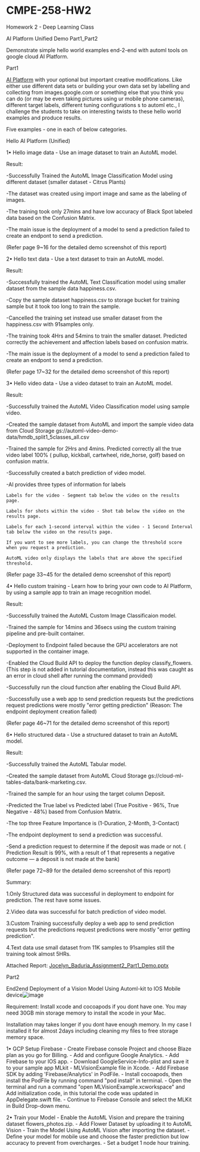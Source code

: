 # CMPE-258-HW2

Homework 2 - Deep Learning Class

AI Platform Unified Demo Part1_Part2 

Demonstrate simple hello world examples end-2-end with automl tools on google cloud AI Platform. 

Part1

[AI Platform](https://cloud.google.com/ai-platform-unified/docs/tutorials/) with your optional but important creative modifications.
Like either use different data sets or building your own data set by labelling and collecting from images.google.com or 
something else that you think you can do (or may be even taking pictures using ur mobile phone cameras), 
different target labels, different tuning configurations s to automl etc., 
I challenge the students to take on interesting twists to these hello world examples and produce results.

Five examples - one in each of below categories. 

Hello AI Platform (Unified)

1•	Hello image data - Use an image dataset to train an AutoML model.
  
  Result: 
  
  -Successfully Trained the AutoML Image Classification Model using different dataset (smaller dataset - Citrus Plants)
  
  -The dataset was created using import image and same as the labeling of images.
  
  -The training took only 27mins and have low accuracy of Black Spot labeled data based on the Confusion Matrix.
  
  -The main issue is the deployment of a model to send a prediction failed to create an endpont to send a prediction.
  
  (Refer page 9~16 for the detailed demo screenshot of this report)
 
2•	Hello text data - Use a text dataset to train an AutoML model.
  
  Result: 
  
  -Successfully trained the AutoML Text Classification model using smaller dataset from the sample data happiness.csv.
  
  -Copy the sample dataset happiness.csv to storage bucket for training sample but it took too long to train the sample.
  
  -Cancelled the training set instead use smaller dataset from the happiness.csv with 91samples only.
  
  -The training took 4Hrs and 54mins to train the smaller dataset. Predicted correctly the achievement and affection labels based on
  confusion matrix.
  
  -The main issue is the deployment of a model to send a prediction failed to create an endpont to send a prediction.
  
  (Refer page 17~32 for the detailed demo screenshot of this report)
  
3•	Hello video data - Use a video dataset to train an AutoML model.
  
  Result:
  
  -Successfully trained the AutoML Video Classification model using sample video.
  
  -Created the sample dataset from AutoML and import the sample video data from Cloud Storage gs://automl-video-demo-data/hmdb_split1_5classes_all.csv
  
  -Trained the sample for 2Hrs and 4mins. Predicted correctly all the true video label 100% ( pullup, kickball, cartwheel, ride_horse, golf) based on
  confusion matrix.
  
  -Successfully created a batch prediction of video model.
  
  -AI provides three types of information for labels
  
    Labels for the video - Segment tab below the video on the results page.
    
    Labels for shots within the video - Shot tab below the video on the results page.
    
    Labels for each 1-second interval within the video - 1 Second Interval tab below the video on the results page.
   
    If you want to see more labels, you can change the threshold score when you request a prediction. 
    
    AutoML video only displays the labels that are above the specified threshold.
    
   (Refer page 33~45 for the detailed demo screenshot of this report)
  
4•	Hello custom training - Learn how to bring your own code to AI Platform, by using a sample app to train an image recognition model.
  
  Result:
  
  -Successfully trained the AutoML Custom Image Classificaion model.
  
  -Trained the sample for 14mins and 36secs using the custom training pipeline and pre-built container.
  
  -Deployment to Endpoint failed because the GPU accelerators are not supported in the container image.
  
  -Enabled the Cloud Build API to deploy the function deploy classify_flowers.
   (This step is not added in tutorial documentation, instead this was caught as an error in cloud shell after running the command provided)
   
  -Successfully run the cloud function after enabling the Cloud Build API.
  
  -Successfully use a web app to send prediction requests but the predictions request predictions were mostly "error getting prediction"
   (Reason: The endpoint deployment creation failed)
   
   (Refer page 46~71 for the detailed demo screenshot of this report)
  
6•	Hello structured data - Use a structured dataset to train an AutoML model.
  
  Result:
  
  -Successfully trained the AutoML Tabular model.
  
  -Created the sample dataset from AutoML Cloud Storage gs://cloud-ml-tables-data/bank-marketing.csv.
  
  -Trained the sample for an hour using the target column Deposit.
  
  -Predicted the True label vs Predicted label (True Positive - 96%, True Negative - 48%) based from Confusion Matrix.
  
  -The top three Feature Importance is (1-Duration, 2-Month, 3-Contact)
  
  -The endpoint deployment to send a prediction was successful.
  
  -Send a prediction request to determine if the deposit was made or not.
   ( Prediction Result is 99%, with a result of 1 that represents a negative outcome — a deposit is not made at the bank)
   
   (Refer page 72~89 for the detailed demo screenshot of this report)
  
  Summary:
  
  1.Only Structured data was successful in deployment to endpoint for prediction. The rest have some issues.
  
  2.Video data was successful for batch prediction of video model.
  
  3.Custom Training successfully deploy a web app to send prediction requests but the predictions request predictions were mostly "error getting prediction".
  
  4.Text data use small dataset from 11K samples to 91samples still the training took almost 5HRs.
  
  Attached Report:
  [Jocelyn_Baduria_Assignment2_Part1_Demo.pptx](https://github.com/jocelynbaduria/Assignment_2-part1_assignment_2_part2/files/6052219/Jocelyn_Baduria_Assignment2_Part1_Demo.pptx)
  
  Part2
  
  End2end Deployment of a Vision Model Using Automl-kit to IOS Mobile device![image](https://user-images.githubusercontent.com/62075076/109430165-c28c9780-79b4-11eb-8d66-ed7c57552cf1.png)
  
  Requirement: Install xcode and cocoapods if you dont have one. You may need 30GB min storage memory to install the xcode in your Mac.
  
  Installation may takes longer if you dont have enough memory. In my case I installed it for almost 2days including cleaning my files to free storage memory space.
  
  1• GCP Setup Firebase 
     - Create Firebase console Project and choose Blaze plan as you go for Billing.
     - Add and configure Google Analytics. 
     - Add Firebase to your IOS app.
     - Download GoogleService-Info-plist and save it to your sample app MLkit - MLVisionExample file in Xcode.
     - Add Firebase SDK by adding 'Firebase/Analytics' in PodFile.
     - Install cocoapods, then install the PodFile by running command "pod install" in terminal.
     - Open the terminal and run a command "open MLVisionExample.xcworkspace" and Add initialization code, in this tutorial the code was updated in 
       AppDelegate.swift file.
     - Continue to Firebase Console and select the MLKit in Build Drop-down menu. 
     
   2• Train your Model 
     - Enable the AutoML Vision and prepare the training dataset flowers_photos.zip.
     - Add Flower Dataset by uploading it to AutoML Vision
     - Train the Model Using AutoML Vision after importing the dataset.
     - Define your model for mobile use and choose the faster prediction but low accuracy to prevent from overcharges.
     - Set a budget 1 node hour training.
    
    
 


  
  

